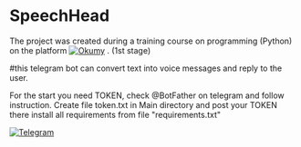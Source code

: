 # SpeechHead

The project was created during a training course on programming (Python) on the platform  [![Okumy](https://img.shields.io/badge/Okumy-092949?style=for-the-badge&logo=python)](https://www.okumy.com/) 
. (1st stage)

#this telegram bot can convert text into voice messages and reply to the user.

For the start you need TOKEN, check @BotFather on telegram and follow instruction.
Create file token.txt in Main directory and post your TOKEN there
install all requirements from file "requirements.txt"


[![Telegram](https://img.shields.io/badge/Telegram-092949?style=for-the-badge&logo=Telegram)](https://t.me/speechHeadBot)

